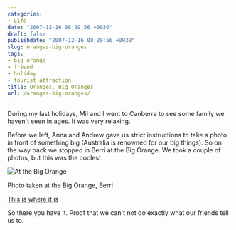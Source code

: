 ```yaml
---
categories:
- Life
date: "2007-12-16 08:29:56 +0930"
draft: false
publishdate: "2007-12-16 08:29:56 +0930"
slug: oranges-big-oranges
tags:
- big orange
- friend
- holiday
- tourist attraction
title: Oranges. Big Oranges.
url: /oranges-big-oranges/
---
```


During my last holidays, Mil and I went to Canberra to see some family we haven't seen in ages. It was very relaxing.

Before we left, Anna and Andrew gave us strict instructions to take a photo in front of something big (Australia is renowned for our big things). So on the way back we stopped in Berri at the Big Orange. We took a couple of photos, but this was the coolest.

![At the Big Orange](//farm3.static.flickr.com/2184/2111178505_b3a878a1a2.jpg)

Photo taken at the Big Orange, Berri

[This is where it is](http://maps.google.com/maps/ms?t=h&ie=UTF8&hl=en&om=1&msa=0&msid=105838776264424152080.0004414959f0f59359c35&ll=-34.246349,140.620869&spn=0.001552,0.002146&z=18&source=embed)

So there you have it. Proof that we can't not do exactly what our friends tell us to.
